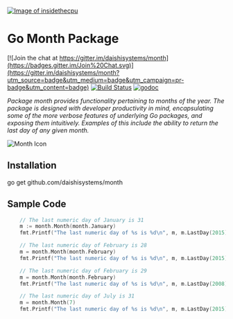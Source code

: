 <a href="http://insidethecpu.com">![Image of insidethecpu](https://dl.dropboxusercontent.com/u/26042707/Daishi%20Systems%20Icon%20with%20Text%20%28really%20tiny%20with%20photo%29.png)</a>
# Go Month Package

[![Join the chat at https://gitter.im/daishisystems/month](https://badges.gitter.im/Join%20Chat.svg)](https://gitter.im/daishisystems/month?utm_source=badge&utm_medium=badge&utm_campaign=pr-badge&utm_content=badge)
[![Build Status](https://travis-ci.org/daishisystems/month.svg)](https://travis-ci.org/daishisystems/month)
[![godoc](https://img.shields.io/badge/godoc-reference-blue.svg)](https://godoc.org/github.com/daishisystems/month)

*Package month provides functionality pertaining to months of the year. The package is designed with developer productivity in mind, encapsulating some of the more verbose features of underlying Go packages, and exposing them intuitively. Examples of this include the ability to return the last day of any given month.*

![Month Icon](https://dl.dropboxusercontent.com/u/26042707/gomonth%28medium%29.jpg)
## Installation
go get github.com/daishisystems/month
## Sample Code
```go
	// The last numeric day of January is 31
	m := month.Month(month.January)
	fmt.Printf("The last numeric day of %s is %d\n", m, m.LastDay(2015))

	// The last numeric day of February is 28
	m = month.Month(month.February)
	fmt.Printf("The last numeric day of %s is %d\n", m, m.LastDay(2015))

	// The last numeric day of February is 29
	m = month.Month(month.February)
	fmt.Printf("The last numeric day of %s is %d\n", m, m.LastDay(2008))

	// The last numeric day of July is 31
	m = month.Month(7)
	fmt.Printf("The last numeric day of %s is %d\n", m, m.LastDay(2015))
```